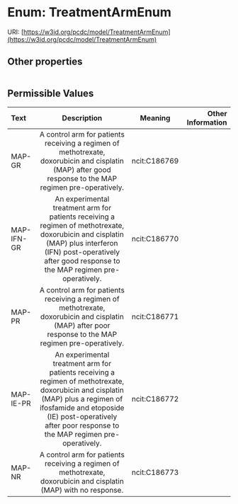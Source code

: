 
# Enum: TreatmentArmEnum




URI: [https://w3id.org/pcdc/model/TreatmentArmEnum](https://w3id.org/pcdc/model/TreatmentArmEnum)


## Other properties

|  |  |  |
| --- | --- | --- |

## Permissible Values

| Text | Description | Meaning | Other Information |
| :--- | :---: | :---: | ---: |
| MAP-GR | A control arm for patients receiving a regimen of methotrexate, doxorubicin and cisplatin (MAP) after good response to the MAP regimen pre-operatively. | ncit:C186769 |  |
| MAP-IFN-GR | An experimental treatment arm for patients receiving a regimen of methotrexate, doxorubicin and cisplatin (MAP) plus interferon (IFN) post-operatively after good response to the MAP regimen pre-operatively. | ncit:C186770 |  |
| MAP-PR | A control arm for patients receiving a regimen of methotrexate, doxorubicin and cisplatin (MAP) after poor response to the MAP regimen pre-operatively. | ncit:C186771 |  |
| MAP-IE-PR | An experimental treatment arm for patients receiving a regimen of methotrexate, doxorubicin and cisplatin (MAP) plus a regimen of ifosfamide and etoposide (IE) post-operatively after poor response to the MAP regimen pre-operatively. | ncit:C186772 |  |
| MAP-NR | A control arm for patients receiving a regimen of methotrexate, doxorubicin and cisplatin (MAP) with no response. | ncit:C186773 |  |

